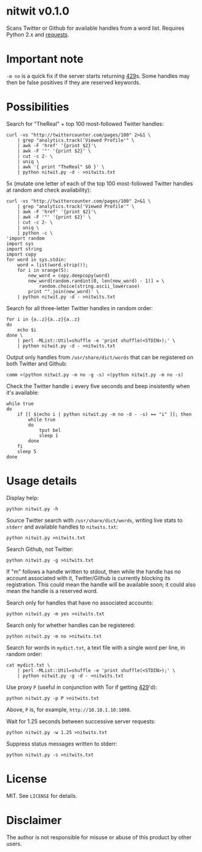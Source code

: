 # nitwit v0.1.0
Scans Twitter or Github for available handles from a word list. Requires Python 2.x and <a href="http://docs.python-requests.org/en/latest/">requests<a>.
# Important note
`-m no` is a quick fix if the server starts returning <a href="http://en.wikipedia.org/wiki/List_of_HTTP_status_codes#4xx_Client_Error">429</a>s. Some handles may then be false positives if they are reserved keywords.
# Possibilities
Search for "TheReal" + top 100 most-followed Twitter handles:
```
curl -vs "http://twittercounter.com/pages/100" 2>&1 \
    | grep "analytics.track('Viewed Profile'" \
    | awk -F 'href' '{print $2}'\
    | awk -F '"' '{print $2}' \
    | cut -c 2- \
    | uniq \
    | awk '{ print "TheReal" $0 }' \
    | python nitwit.py -d - >nitwits.txt
```
5x (mutate one letter of each of the top 100 most-followed Twitter handles at random and check availability):
```
curl -vs "http://twittercounter.com/pages/100" 2>&1 \
    | grep "analytics.track('Viewed Profile'" \
    | awk -F 'href' '{print $2}'\
    | awk -F '"' '{print $2}' \
    | cut -c 2- \
    | uniq \
    | python -c \
'import random
import sys
import string
import copy
for word in sys.stdin:
    word = list(word.strip());
    for i in xrange(5):
        new_word = copy.deepcopy(word)
        new_word[random.randint(0, len(new_word) - 1)] = \
            random.choice(string.ascii_lowercase)
        print "".join(new_word)' \
    | python nitwit.py -d - >nitwits.txt
```
Search for all three-letter Twitter handles in random order:
```
for i in {a..z}{a..z}{a..z} 
do
    echo $i
done \
    | perl -MList::Util=shuffle -e 'print shuffle(<STDIN>);' \
    | python nitwit.py -d - >nitwits.txt
```
Output only handles from `/usr/share/dict/words` that can be registered on both Twitter and Github:
```
comm <(python nitwit.py -m no -g -s) <(python nitwit.py -m no -s)
```
Check the Twitter handle `i` every five seconds and beep insistently when it's available:
```
while true
do
    if [[ $(echo i | python nitwit.py -m no -d - -s) == "i" ]]; then
        while true
        do
            tput bel
            sleep 1
        done
    fi
    sleep 5
done
```
# Usage details
Display help:
```
python nitwit.py -h
```
Source Twitter search with `/usr/share/dict/words`, writing live stats to `stderr` and available handles to `nitwits.txt`:
```
python nitwit.py >nitwits.txt
```
Search Github, not Twitter:
```
python nitwit.py -g >nitwits.txt
```
If "<tab>m" follows a handle written to stdout, then while the handle has no account associated with it, Twitter/Github is currently blocking its registration. This could mean the handle will be available soon; it could also mean the handle is a reserved word.

Search only for handles that have no associated accounts:
```
python nitwit.py -m yes >nitwits.txt
```
Search only for whether handles can be registered:
```
python nitwit.py -m no >nitwits.txt
```
Search for words in `mydict.txt`, a text file with a single word per line, in random order:
```
cat mydict.txt \
    | perl -MList::Util=shuffle -e 'print shuffle(<STDIN>);' \
    | python nitwit.py -g -d - >nitwits.txt
```
Use proxy `P` (useful in conjunction with Tor if getting <a href="http://en.wikipedia.org/wiki/List_of_HTTP_status_codes#4xx_Client_Error">429</a>'d):
```
python nitwit.py -p P >nitwits.txt
```
Above, `P` is, for example, `http://10.10.1.10:1080`.

Wait for 1.25 seconds between successive server requests:
```
python nitwit.py -w 1.25 >nitwits.txt
```
Suppress status messages written to stderr:
```
python nitwit.py -s >nitwits.txt
```
# License
MIT. See `LICENSE` for details.

# Disclaimer
The author is not responsible for misuse or abuse of this product by other users.
